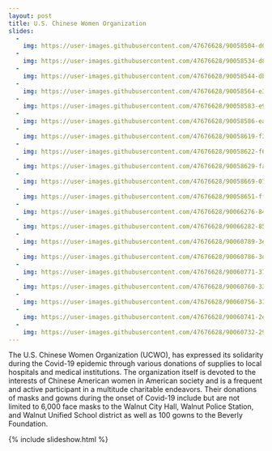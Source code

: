 ```yaml
---
layout: post
title: U.S. Chinese Women Organization
slides:
  -
    img: https://user-images.githubusercontent.com/47676628/90058504-d0e0c380-dcaf-11ea-9c12-6e2ae67e4751.jpg
  -
    img: https://user-images.githubusercontent.com/47676628/90058534-d8a06800-dcaf-11ea-97be-849cee93e124.jpg
  -
    img: https://user-images.githubusercontent.com/47676628/90058544-db9b5880-dcaf-11ea-8b24-850d7f9c256c.jpg  
  -
    img: https://user-images.githubusercontent.com/47676628/90058564-e35afd00-dcaf-11ea-8342-6d05bdda67a8.jpg
  -
    img: https://user-images.githubusercontent.com/47676628/90058583-e9e97480-dcaf-11ea-96d5-98b64671141e.jpg
  -
    img: https://user-images.githubusercontent.com/47676628/90058586-ea820b00-dcaf-11ea-9946-ba4ce930840d.jpg  
  -
    img: https://user-images.githubusercontent.com/47676628/90058619-f372dc80-dcaf-11ea-99ff-235386598960.jpg
  -
    img: https://user-images.githubusercontent.com/47676628/90058622-f66dcd00-dcaf-11ea-99d6-12fab09e1502.jpg
  -
    img: https://user-images.githubusercontent.com/47676628/90058629-fa015400-dcaf-11ea-9b29-fc1e0ec50334.jpg
  -
    img: https://user-images.githubusercontent.com/47676628/90058669-071e4300-dcb0-11ea-82fe-bdf691a6bef0.jpg
  -
    img: https://user-images.githubusercontent.com/47676628/90058651-fff73500-dcaf-11ea-9eec-e56679a82a1e.jpg
  -
    img: https://user-images.githubusercontent.com/47676628/90066276-849b8080-dcbb-11ea-9057-b7d43d484886.jpg
  -
    img: https://user-images.githubusercontent.com/47676628/90066282-85ccad80-dcbb-11ea-9141-4ad84978ee66.jpg
  -
    img: https://user-images.githubusercontent.com/47676628/90060789-3e422380-dcb3-11ea-9862-7604566602c0.jpg  
  -
    img: https://user-images.githubusercontent.com/47676628/90060786-3d10f680-dcb3-11ea-9c40-3b89ed65c582.jpg 
  -
    img: https://user-images.githubusercontent.com/47676628/90060771-371b1580-dcb3-11ea-9bf0-e1a6d76bbb02.jpg
  -  
    img: https://user-images.githubusercontent.com/47676628/90060760-33878e80-dcb3-11ea-816b-4a01ee6bc841.jpg 
  -
    img: https://user-images.githubusercontent.com/47676628/90060756-31253480-dcb3-11ea-81b6-ba6b8e06be74.jpg
  -  
    img: https://user-images.githubusercontent.com/47676628/90060741-2e2a4400-dcb3-11ea-8db3-f7b0a5b14ed9.jpg 
  -
    img: https://user-images.githubusercontent.com/47676628/90060732-29fe2680-dcb3-11ea-980b-4fc3d0a41405.jpg
---
```


The U.S. Chinese Women Organization (UCWO), has expressed its solidarity during the Covid-19 epidemic through various donations of supplies to local hospitals and medical institutions. The organization itself is devoted to the interests of Chinese American women in American society and is a frequent and active participant in a multitude charitable endeavors. Their donations of masks and gowns during the onset of Covid-19 include but are not limited to 6,000 face masks to the Walnut City Hall, Walnut Police Station, and Walnut Unified School district as well as 100 gowns to the Beverly Foundation. 

{% include slideshow.html %}
